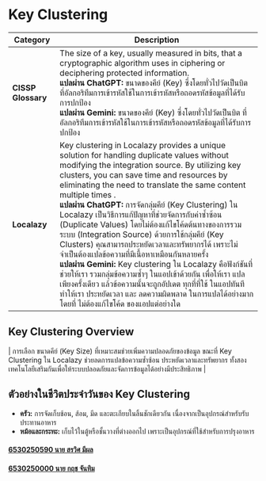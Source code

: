 # Key Clustering

| **Category**    | **Description**                                                                                                                                                                                                 |
|------------------|-----------------------------------------------------------------------------------------------------------------------------------------------------------------------------------------------------------------|
| **CISSP Glossary** | The size of a key, usually measured in bits, that a cryptographic algorithm uses in ciphering or deciphering protected information.<br>**แปลผ่าน ChatGPT:** ขนาดของคีย์ (Key) ซึ่งโดยทั่วไปวัดเป็นบิต ที่อัลกอริทึมการเข้ารหัสใช้ในการเข้ารหัสหรือถอดรหัสข้อมูลที่ได้รับการปกป้อง<br>**แปลผ่าน Gemini:** ขนาดของคีย์ (Key) ซึ่งโดยทั่วไปวัดเป็นบิต ที่อัลกอริทึมการเข้ารหัสใช้ในการเข้ารหัสหรือถอดรหัสข้อมูลที่ได้รับการปกป้อง |
| **Localazy**      | Key clustering in Localazy provides a unique solution for handling duplicate values without modifying the integration source. By utilizing key clusters, you can save time and resources by eliminating the need to translate the same content multiple times .<br>**แปลผ่าน ChatGPT:** การจัดกลุ่มคีย์ (Key Clustering) ใน Localazy เป็นวิธีการแก้ปัญหาที่ช่วยจัดการกับค่าซ้ำซ้อน (Duplicate Values) โดยไม่ต้องแก้ไขโค้ดต้นทางของการรวมระบบ (Integration Source) ด้วยการใช้กลุ่มคีย์ (Key Clusters) คุณสามารถประหยัดเวลาและทรัพยากรได้ เพราะไม่จำเป็นต้องแปลข้อความที่มีเนื้อหาเหมือนกันหลายครั้ง<br>**แปลผ่าน Gemini:** Key clustering ใน Localazy คือฟังก์ชันที่ช่วยให้เรา รวมกลุ่มข้อความซ้ำๆ ในแอปเข้าด้วยกัน เพื่อให้เรา แปลเพียงครั้งเดียว แล้วข้อความนั้นจะถูกอัปเดต ทุกที่ที่ใช้ ในแอปทันที ทำให้เรา ประหยัดเวลา และ ลดความผิดพลาด ในการแปลได้อย่างมาก โดยที่ ไม่ต้องแก้ไขโค้ด ของแอปแต่อย่างใด |

## Key Clustering Overview                                                                                                             
|   การเลือก ขนาดคีย์ (Key Size) ที่เหมาะสมช่วยเพิ่มความปลอดภัยของข้อมูล ขณะที่ Key Clustering ใน Localazy ช่วยลดการแปลข้อความซ้ำซ้อน ประหยัดเวลาและทรัพยากร ทั้งสองเทคโนโลยีเสริมกันเพื่อให้ระบบปลอดภัยและจัดการข้อมูลได้อย่างมีประสิทธิภาพ |

## ตัวอย่างในชีวิตประจำวันของ Key Clustering

- **ครัว:** การจัดเก็บช้อน, ส้อม, มีด และตะเกียบในลิ้นชักเดียวกัน เนื่องจากเป็นอุปกรณ์สำหรับรับประทานอาหาร  
- **หม้อและกระทะ:** เก็บไว้ในตู้หรือชั้นวางที่ต่างออกไป เพราะเป็นอุปกรณ์ที่ใช้สำหรับการปรุงอาหาร

#### [6530250590 นาย สรวิศ มีผล](https://sorravitmp.github.io/)
#### [6530250000 นาย กฤช จันทิม](https://6530250000.github.io/)
